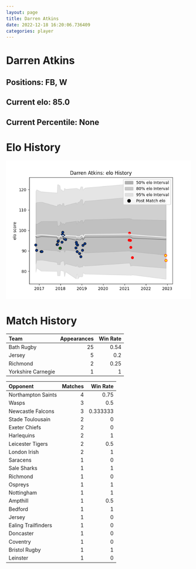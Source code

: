 ```yaml
---  
layout: page  
title: Darren Atkins  
date: 2022-12-18 16:20:06.736409  
categories: player  
---
```

# Darren Atkins

## Positions: FB, W

## Current elo: 85.0

## Current Percentile: None

# Elo History


![elo history](history_DarrenAtkins.png)
# Match History


| Team               |   Appearances |   Win Rate |
|:-------------------|--------------:|-----------:|
| Bath Rugby         |            25 |       0.54 |
| Jersey             |             5 |       0.2  |
| Richmond           |             2 |       0.25 |
| Yorkshire Carnegie |             1 |       1    |

| Opponent            |   Matches |   Win Rate |
|:--------------------|----------:|-----------:|
| Northampton Saints  |         4 |   0.75     |
| Wasps               |         3 |   0.5      |
| Newcastle Falcons   |         3 |   0.333333 |
| Stade Toulousain    |         2 |   0        |
| Exeter Chiefs       |         2 |   0        |
| Harlequins          |         2 |   1        |
| Leicester Tigers    |         2 |   0.5      |
| London Irish        |         2 |   1        |
| Saracens            |         1 |   0        |
| Sale Sharks         |         1 |   1        |
| Richmond            |         1 |   0        |
| Ospreys             |         1 |   1        |
| Nottingham          |         1 |   1        |
| Ampthill            |         1 |   0.5      |
| Bedford             |         1 |   1        |
| Jersey              |         1 |   0        |
| Ealing Trailfinders |         1 |   0        |
| Doncaster           |         1 |   0        |
| Coventry            |         1 |   0        |
| Bristol Rugby       |         1 |   1        |
| Leinster            |         1 |   0        |